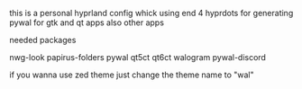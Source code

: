this is a personal hyprland config whick using end 4 hyprdots for generating pywal for gtk and qt apps also other apps

needed packages

nwg-look papirus-folders pywal qt5ct qt6ct walogram pywal-discord


if you wanna use zed theme just change the theme name to "wal"
